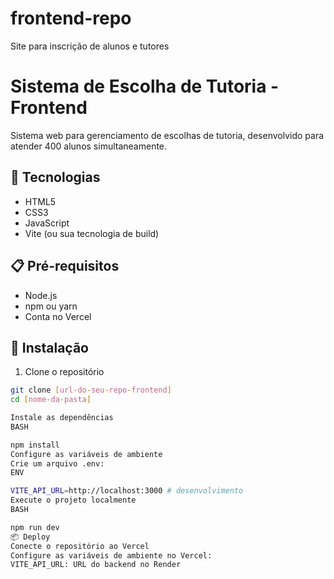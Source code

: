 # frontend-repo
Site para inscrição de alunos e tutores

# Sistema de Escolha de Tutoria - Frontend

Sistema web para gerenciamento de escolhas de tutoria, desenvolvido para atender 400 alunos simultaneamente.

## 🚀 Tecnologias

- HTML5
- CSS3
- JavaScript
- Vite (ou sua tecnologia de build)

## 📋 Pré-requisitos

- Node.js
- npm ou yarn
- Conta no Vercel

## 🔧 Instalação

1. Clone o repositório
```bash
git clone [url-do-seu-repo-frontend]
cd [nome-da-pasta]

Instale as dependências
BASH

npm install
Configure as variáveis de ambiente
Crie um arquivo .env:
ENV

VITE_API_URL=http://localhost:3000 # desenvolvimento
Execute o projeto localmente
BASH

npm run dev
📦 Deploy
Conecte o repositório ao Vercel
Configure as variáveis de ambiente no Vercel:
VITE_API_URL: URL do backend no Render
